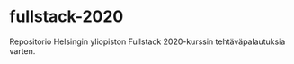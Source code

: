 # fullstack-2020

Repositorio Helsingin yliopiston Fullstack 2020-kurssin tehtäväpalautuksia varten.
